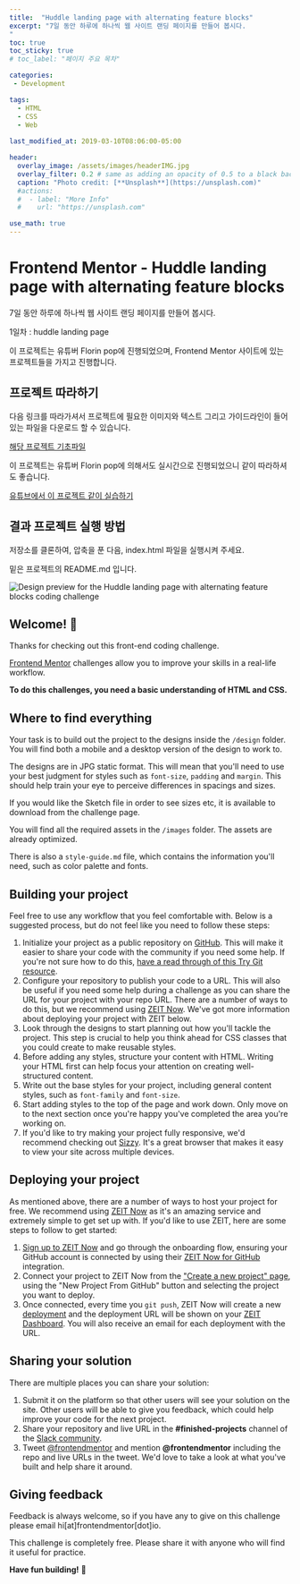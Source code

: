 ```yaml
---
title:  "Huddle landing page with alternating feature blocks"
excerpt: "7일 동안 하루에 하나씩 웹 사이트 랜딩 페이지를 만들어 봅시다.
"
toc: true
toc_sticky: true
# toc_label: "페이지 주요 목차"

categories:
 - Development

tags:
  - HTML
  - CSS
  - Web
  
last_modified_at: 2019-03-10T08:06:00-05:00

header:
  overlay_image: /assets/images/headerIMG.jpg
  overlay_filter: 0.2 # same as adding an opacity of 0.5 to a black background
  caption: "Photo credit: [**Unsplash**](https://unsplash.com)"
  #actions:
  #  - label: "More Info"
  #    url: "https://unsplash.com"

use_math: true
---
```


# Frontend Mentor - Huddle landing page with alternating feature blocks

7일 동안 하루에 하나씩 웹 사이트 랜딩 페이지를 만들어 봅시다.

1일차 : huddle landing page 

이 프로젝트는 유튜버 Florin pop에 진행되었으며, Frontend Mentor 사이트에 있는 프로젝트들을 가지고 진행합니다.

## 프로젝트 따라하기

다음 링크를 따라가셔서 프로젝트에 필요한 이미지와 텍스트 그리고 가이드라인이 들어있는 파일을 다운로드 할 수 있습니다.

[해당 프로젝트 기초파일](https://www.frontendmentor.io/challenges/huddle-landing-page-with-alternating-feature-blocks-5ca5f5981e82137ec91a5100) 

이 프로젝트는 유튜버 Florin pop에 의해서도 실시간으로 진행되었으니 같이 따라하셔도 좋습니다. 

[유튜브에서 이 프로젝트 같이 실습하기](https://www.youtube.com/watch?v=wnb-BfjR-oo&t=1027s)

## 결과 프로젝트 실행 방법

저장소를 클론하여, 압축을 푼 다음, index.html 파일을 실행시켜 주세요.

밑은 프로젝트의 README.md 입니다.

![Design preview for the Huddle landing page with alternating feature blocks coding challenge](./design/desktop-preview.jpg)

## Welcome! 👋

Thanks for checking out this front-end coding challenge.

[Frontend Mentor](https://www.frontendmentor.io) challenges allow you to improve your skills in a real-life workflow.

**To do this challenges, you need a basic understanding of HTML and CSS.**

## Where to find everything

Your task is to build out the project to the designs inside the `/design` folder. You will find both a mobile and a desktop version of the design to work to. 

The designs are in JPG static format. This will mean that you'll need to use your best judgment for styles such as `font-size`, `padding` and `margin`. This should help train your eye to perceive differences in spacings and sizes.

If you would like the Sketch file in order to see sizes etc, it is available to download from the challenge page.

You will find all the required assets in the `/images` folder. The assets are already optimized.

There is also a `style-guide.md` file, which contains the information you'll need, such as color palette and fonts.

## Building your project

Feel free to use any workflow that you feel comfortable with. Below is a suggested process, but do not feel like you need to follow these steps:

1. Initialize your project as a public repository on [GitHub](https://github.com/). This will make it easier to share your code with the community if you need some help. If you're not sure how to do this, [have a read through of this Try Git resource](https://try.github.io/).
2. Configure your repository to publish your code to a URL. This will also be useful if you need some help during a challenge as you can share the URL for your project with your repo URL. There are a number of ways to do this, but we recommend using [ZEIT Now](http://bit.ly/fem-zeit). We've got more information about deploying your project with ZEIT below.
3. Look through the designs to start planning out how you'll tackle the project. This step is crucial to help you think ahead for CSS classes that you could create to make reusable styles.
4. Before adding any styles, structure your content with HTML. Writing your HTML first can help focus your attention on creating well-structured content.
5. Write out the base styles for your project, including general content styles, such as `font-family` and `font-size`.
6. Start adding styles to the top of the page and work down. Only move on to the next section once you're happy you've completed the area you're working on.
7. If you'd like to try making your project fully responsive, we'd recommend checking out [Sizzy](http://bit.ly/fem-sizzy). It's a great browser that makes it easy to view your site across multiple devices.

## Deploying your project

As mentioned above, there are a number of ways to host your project for free. We recommend using [ZEIT Now](http://bit.ly/fem-zeit) as it's an amazing service and extremely simple to get set up with. If you'd like to use ZEIT, here are some steps to follow to get started:

1. [Sign up to ZEIT Now](http://bit.ly/fem-zeit-signup) and go through the onboarding flow, ensuring your GitHub account is connected by using their [ZEIT Now for GitHub](https://zeit.co/docs/v2/git-integrations/zeit-now-for-github) integration.
2. Connect your project to ZEIT Now from the ["Create a new project" page](https://zeit.co/new), using the "New Project From GitHub" button and selecting the project you want to deploy.
3. Once connected, every time you `git push`, ZEIT Now will create a new [deployment](https://zeit.co/docs/v2/platform/deployments) and the deployment URL will be shown on your [ZEIT Dashboard](https://zeit.co/dashboard). You will also receive an email for each deployment with the URL.

## Sharing your solution

There are multiple places you can share your solution:

1. Submit it on the platform so that other users will see your solution on the site. Other users will be able to give you feedback, which could help improve your code for the next project.
2. Share your repository and live URL in the **#finished-projects** channel of the [Slack community](https://www.frontendmentor.io/slack).
3. Tweet [@frontendmentor](https://twitter.com/frontendmentor) and mention **@frontendmentor** including the repo and live URLs in the tweet. We'd love to take a look at what you've built and help share it around.

## Giving feedback

Feedback is always welcome, so if you have any to give on this challenge please email hi[at]frontendmentor[dot]io.

This challenge is completely free. Please share it with anyone who will find it useful for practice.

**Have fun building!** 🚀
